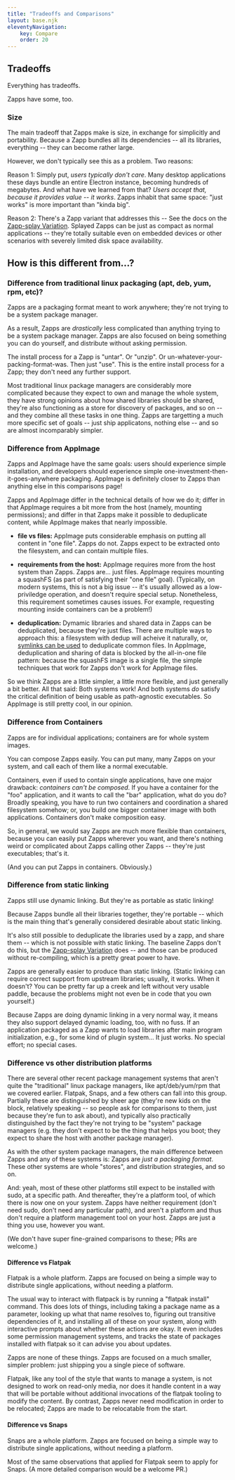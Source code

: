 ```yaml
---
title: "Tradeoffs and Comparisons"
layout: base.njk
eleventyNavigation:
    key: Compare
    order: 20
---
```

Tradeoffs
---------

Everything has tradeoffs.

Zapps have some, too.

### Size

The main tradeoff that Zapps make is size, in exchange for simplicitly and portability.
Because a Zapp bundles all its dependencies -- all its libraries, everything -- they can become rather large.

However, we don't typically see this as a problem.  Two reasons:

Reason 1: Simply put, _users typically don't care_.  Many desktop applications these days bundle an entire Electron instance, becoming hundreds of megabytes.
And what have we learned from that?  _Users accept that, because it provides value -- it works_.  Zapps inhabit that same space: "just works" is more important than "kinda big".

Reason 2: There's a Zapp variant that addresses this -- See the docs on the [Zapp-splay Variation](/variations.md#zapp-splay).
Splayed Zapps can be just as compact as normal applications -- they're totally suitable even on embedded devices or other scenarios with severely limited disk space availability.




How is this different from...?
------------------------------

### Difference from traditional linux packaging (apt, deb, yum, rpm, etc)?

Zapps are a packaging format meant to work anywhere; they're not trying to be a system package manager.

As a result, Zapps are *drastically* less complicated than anything trying to be a system package manager.
Zapps are also focused on being something you can do yourself, and distribute without asking permission.

The install process for a Zapp is "untar".  Or "unzip".  Or un-whatever-your-packing-format-was.  Then just "use".
This is the entire install process for a Zapp; they don't need any further support.

Most traditional linux package managers are considerably more complicated because
they expect to own and manage the whole system,
they have strong opinions about how shared libraries should be shared,
they're also functioning as a store for discovery of packages, and so on -- and they combine all these tasks in one thing.
Zapps are targetting a much more specific set of goals -- just ship applicatons, nothing else -- and so are almost incomparably simpler.


### Difference from AppImage

Zapps and AppImage have the same goals:
users should experience simple installation,
and developers should experience simple one-investment-then-it-goes-anywhere packaging.
AppImage is definitely closer to Zapps than anything else in this comparisons page!

Zapps and AppImage differ in the technical details of how we do it;
differ in that AppImage requires a bit more from the host (namely, mounting permissions);
and differ in that Zapps make it possible to deduplicate content, while AppImage makes that nearly impossible.

- **file vs files:**
  AppImage puts considerable emphasis on putting all content in "one file".
  Zapps do not.  Zapps expect to be extracted onto the filesystem, and can contain multiple files.

- **requirements from the host:**
  AppImage requires more from the host system than Zapps.
  Zapps are... just files.
  AppImage requires mounting a squashFS (as part of satisfying their "one file" goal).
  (Typically, on modern systems, this is not a big issue -- it's usually allowed as a low-priviledge operation, and doesn't require special setup.
  Nonetheless, this requirement sometimes causes issues.  For example, requesting mounting inside containers can be a problem!)

- **deduplication:**
  Dymamic libraries and shared data in Zapps can be deduplicated, because they're just files.
  There are multiple ways to approach this: a filesystem with dedup will acheive it naturally, or, [symlinks can be used](variations.md#zapp-splay) to deduplicate common files.
  In AppImage, deduplication and sharing of data is blocked by the all-in-one file pattern:
  because the squashFS image is a single file, the simple techniques that work for Zapps don't work for AppImage files.

So we think Zapps are a little simpler, a little more flexible, and just generally a bit better.
All that said:
Both systems work!
And both systems _do_ satisfy the critical definition of being usable as path-agnostic executables.
So AppImage is still pretty cool, in our opinion.


### Difference from Containers

Zapps are for individual applications; containers are for whole system images.


You can compose Zapps easily.  You can put many, many Zapps on your system, and call each of them like a normal executable.

Containers, even if used to contain single applications, have one major drawback: _containers can't be composed_.
If you have a container for the "foo" application, and it wants to call the "bar" application, what do you do?
Broadly speaking, you have to run two containers and coordination a shared filesystem somehow;
or, you build one bigger container image with both applications.
Containers don't make composition easy.

So, in general, we would say Zapps are much more flexible than containers, because you can easily put Zapps wherever you want,
and there's nothing weird or complicated about Zapps calling other Zapps -- they're just executables; that's it.

(And you can put Zapps in containers.  Obviously.)


### Difference from static linking

Zapps still use dynamic linking.  But they're as portable as static linking!

Because Zapps bundle all their libraries together, they're portable -- which is the main thing that's generally considered desirable about static linking.

It's also still possible to deduplicate the libraries used by a zapp, and share them -- which is not possible with static linking.
The baseline Zapps don't do this, but the [Zapp-splay Variation](/variations.md#zapp-splay) does -- and those can be produced without re-compiling, which is a pretty great power to have.

Zapps are generally easier to produce than static linking.
(Static linking can require correct support from upstream libraries; usually, it works.  When it doesn't?  You can be pretty far up a creek and left without very usable paddle, because the problems might not even be in code that you own yourself.)

Because Zapps are doing dynamic linking in a very normal way, it means they also support delayed dynamic loading, too, with no fuss.
If an application packaged as a Zapp wants to load libraries after main program initialization, e.g., for some kind of plugin system... It just works.
No special effort; no special cases.

### Difference vs other distribution platforms

There are several other recent package management systems that aren't quite the "traditional" linux package managers,
like apt/deb/yum/rpm that we covered earlier.
Flatpak, Snaps, and a few others can fall into this group.
Partially these are distinguished by sheer age (they're new kids on the block, relatively speaking --
so people ask for comparisons to them, just because they're fun to ask about),
and typically also practically distinguished by the fact they're not trying to be "system" package managers
(e.g. they don't expect to be the thing that helps you boot; they expect to share the host with another package manager).

As with the other system package managers, the main difference between Zapps and any of these systems is:
Zapps are _just a packaging format_.  These other systems are whole "stores", and distribution strategies, and so on.

And: yeah, most of these other platforms still expect to be installed with sudo, at a specific path.
And thereafter, they're a platform tool, of which there is now one on your system.
Zapps have neither requirement (don't need sudo, don't need any particular path), and aren't a platform and thus don't require a platform management tool on your host.
Zapps are just a thing you use, however you want.

(We don't have super fine-grained comparisons to these; PRs are welcome.)

#### Difference vs Flatpak

Flatpak is a whole platform.  Zapps are focused on being a simple way to distribute single applications, without needing a platform.

The usual way to interact with flatpack is by running a "flatpak install" command.
This does lots of things, including taking a package name as a parameter,
looking up what that name resolves to,
figuring out transitive dependencies of it,
and installing all of these on your system,
along with interactive prompts about whether these actions are okay.
It even includes some permission management systems,
and tracks the state of packages installed with flatpak so it can advise you about updates.

Zapps are none of these things.  Zapps are focused on a much smaller, simpler problem: just shipping you a single piece of software.

Flatpak, like any tool of the style that wants to manage a system, is not designed to work on read-only media,
nor does it handle content in a way that will be portable without additional invocations of the flatpak tooling to modify the content.
By contrast, Zapps never need modification in order to be relocated; Zapps are made to be relocatable from the start.


#### Difference vs Snaps

Snaps are a whole platform.  Zapps are focused on being a simple way to distribute single applications, without needing a platform.

Most of the same observations that applied for Flatpak seem to apply for Snaps.
(A more detailed comparison would be a welcome PR.)
